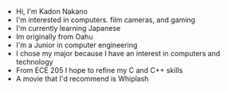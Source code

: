 - Hi, I'm Kadon Nakano
- I'm interested in computers. film cameras, and gaming
- I'm currently learning Japanese
- Im originally from Oahu
- I'm a Junior in computer engineering
- I chose my major because I have an interest in computers and technology
- From ECE 205 I hope to refine my C and C++ skills
- A movie that I'd recommend is Whiplash

<!--
**KadonNakano/KadonNakano** is a ✨ _special_ ✨ repository because its `README.md` (this file) appears on your GitHub profile.

Here are some ideas to get you started:

- 🔭 I’m currently working on ...
- 🌱 I’m currently learning ...
- 👯 I’m looking to collaborate on ...
- 🤔 I’m looking for help with ...
- 💬 Ask me about ...
- 📫 How to reach me: ...
- 😄 Pronouns: ...
- ⚡ Fun fact: ...
-->
